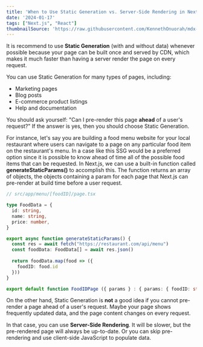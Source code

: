 ```yaml
---
title: 'When to Use Static Generation vs. Server-Side Rendering in Next.js'
date: '2024-01-17'
tags: ["Next.js", "React"]
thumbnailSource: 'https://raw.githubusercontent.com/KennethOnuorah/mdx-blogposts/main/images/thumbnails/ssr_ssg.png'
---
```


It is recommend to use **Static Generation** (with and without data) whenever possible because your page can be built once and served by CDN, which makes it much faster than having a server render the page on every request.

You can use Static Generation for many types of pages, including:

- Marketing pages
- Blog posts
- E-commerce product listings
- Help and documentation

You should ask yourself: "Can I pre-render this page **ahead** of a user's request?" If the answer is yes, then you should choose Static Generation.

For instance, let's say you are building a food menu website for your local restaurant where users can navigate to a page on any particular food item on the restaurant's menu. In a case like this SSG would be a preferred option since it is possible to know ahead of time all of the possible food items that can be requested. In Next.js, we can use a built-in function called **generateStaticParams()** to accomplish this. The function returns an array of objects, the objects containing a param for each page that Next.js can pre-render at build time before a user request.

```TypeScript
// src/app/menu/[foodID]/page.tsx

type FoodData = {
  id: string,
  name: string,
  price: number,
}

export async function generateStaticParams() {
  const res = await fetch("https://restaurant.com/api/menu")
  const foodData: FoodData[] = await res.json()
  
  return foodData.map(food => ({
    foodID: food.id
  }))
}

export default function FoodIDPage ({ params } : { params: { foodID: string} }) {
```

On the other hand, Static Generation is **not** a good idea if you cannot pre-render a page ahead of a user's request. Maybe your page shows frequently updated data, and the page content changes on every request.

In that case, you can use **Server-Side Rendering**. It will be slower, but the pre-rendered page will always be up-to-date. Or you can skip pre-rendering and use client-side JavaScript to populate data.